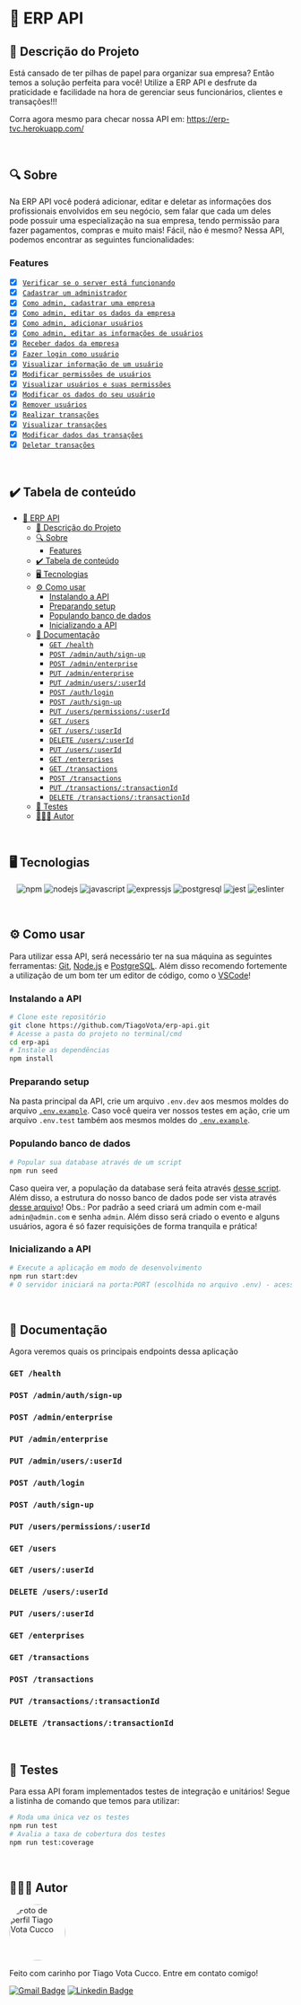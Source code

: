 # 🏢 ERP API
## 🚀 Descrição do Projeto
Está cansado de ter pilhas de papel para organizar sua empresa? Então temos a solução perfeita para você! Utilize a ERP API e desfrute da praticidade e facilidade na hora de gerenciar seus funcionários, clientes e transações!!!

Corra agora mesmo para checar nossa API em: https://erp-tvc.herokuapp.com/


<br/>


## 🔍 Sobre
Na ERP API você poderá adicionar, editar e deletar as informações dos profissionais envolvidos em seu negócio, sem falar que cada um deles pode possuir uma especialização na sua empresa, tendo permissão para fazer pagamentos, compras e muito mais! Fácil, não é mesmo? Nessa API, podemos encontrar as seguintes funcionalidades:

### Features
- [x] [`Verificar se o server está funcionando`](#get-health)
- [x] [`Cadastrar um administrador`](#post-adminauthsign-up)
- [x] [`Como admin, cadastrar uma empresa`](#post-adminenterprise)
- [x] [`Como admin, editar os dados da empresa`](#put-adminenterprise)
- [x] [`Como admin, adicionar usuários`](#post-authsign-up)
- [x] [`Como admin, editar as informações de usuários`](#put-adminusersuserid)
- [x] [`Receber dados da empresa`](#get-enterprises)
- [x] [`Fazer login como usuário`](#post-authlogin)
- [x] [`Visualizar informação de um usuário`](#get-usersuserid)
- [x] [`Modificar permissões de usuários`](#put-userspermissionsuserid)
- [x] [`Visualizar usuários e suas permissões`](#get-users)
- [x] [`Modificar os dados do seu usuário`](#put-usersuserid)
- [x] [`Remover usuários`](#delete-usersuserid)
- [x] [`Realizar transações`](#get-transactions)
- [x] [`Visualizar transações`](#post-transactions)
- [x] [`Modificar dados das transações`](#put-transactionstransactionid)
- [x] [`Deletar transações`](#delete-transactionstransactionid)

<br/>


## ✔️ Tabela de conteúdo
<!--ts-->
- [🏢 ERP API](#-erp-api)
	- [🚀 Descrição do Projeto](#-descrição-do-projeto)
	- [🔍 Sobre](#-sobre)
		- [Features](#features)
	- [✔️ Tabela de conteúdo](#️-tabela-de-conteúdo)
	- [🖥 Tecnologias](#-tecnologias)
	- [⚙ Como usar](#-como-usar)
		- [Instalando a API](#instalando-a-api)
		- [Preparando setup](#preparando-setup)
		- [Populando banco de dados](#populando-banco-de-dados)
		- [Inicializando a API](#inicializando-a-api)
	- [📜 Documentação](#-documentação)
		- [`GET /health`](#get-health)
		- [`POST /admin/auth/sign-up`](#post-adminauthsign-up)
		- [`POST /admin/enterprise`](#post-adminenterprise)
		- [`PUT /admin/enterprise`](#put-adminenterprise)
		- [`PUT /admin/users/:userId`](#put-adminusersuserid)
		- [`POST /auth/login`](#post-authlogin)
		- [`POST /auth/sign-up`](#post-authsign-up)
		- [`PUT /users/permissions/:userId`](#put-userspermissionsuserid)
		- [`GET /users`](#get-users)
		- [`GET /users/:userId`](#get-usersuserid)
		- [`DELETE /users/:userId`](#delete-usersuserid)
		- [`PUT /users/:userId`](#put-usersuserid)
		- [`GET /enterprises`](#get-enterprises)
		- [`GET /transactions`](#get-transactions)
		- [`POST /transactions`](#post-transactions)
		- [`PUT /transactions/:transactionId`](#put-transactionstransactionid)
		- [`DELETE /transactions/:transactionId`](#delete-transactionstransactionid)
	- [🤖 Testes](#-testes)
	- [👨🏼‍💻 Autor](#-autor)
<!--te-->

<br/>


## 🖥 Tecnologias
<p align="center">
	<img alt="npm" src="https://img.shields.io/badge/npm-CB3837?style=for-the-badge&logo=npm&logoColor=white"/>
	<img alt="nodejs" src="https://img.shields.io/badge/Node.js-339933?style=for-the-badge&logo=nodedotjs&logoColor=white"/>
	<img alt="javascript" src="https://img.shields.io/badge/JavaScript-F7DF1E?style=for-the-badge&logo=javascript&logoColor=black" />
	<img alt="expressjs" src="https://img.shields.io/badge/Express.js-000000?style=for-the-badge&logo=express&logoColor=white"/>
	<img alt="postgresql" src="https://img.shields.io/badge/PostgreSQL-316192?style=for-the-badge&logo=postgresql&logoColor=white"/>
	<img alt="jest" src="https://img.shields.io/badge/Jest-C21325?style=for-the-badge&logo=jest&logoColor=white"/>
	<img alt="eslinter" src="https://img.shields.io/badge/eslint-3A33D1?style=for-the-badge&logo=eslint&logoColor=white"/>
</p>

<br/>


## ⚙ Como usar

Para utilizar essa API, será necessário ter na sua máquina as seguintes ferramentas:
[Git](https://git-scm.com), [Node.js](https://nodejs.org/en/) e [PostgreSQL](https://www.postgresql.org/).
Além disso recomendo fortemente a utilização de um bom ter um editor de código, como o [VSCode](https://code.visualstudio.com/)!


### Instalando a API
```bash
# Clone este repositório
git clone https://github.com/TiagoVota/erp-api.git
# Acesse a pasta do projeto no terminal/cmd
cd erp-api
# Instale as dependências
npm install
```


### Preparando setup
Na pasta principal da API, crie um arquivo `.env.dev` aos mesmos moldes do arquivo [`.env.example`](https://github.com/TiagoVota/erp-api/blob/main/.env.example). Caso você queira ver nossos testes em ação, crie um arquivo `.env.test` também aos mesmos moldes do [`.env.example`](https://github.com/TiagoVota/erp-api/blob/main/.env.example).


### Populando banco de dados

```bash
# Popular sua database através de um script
npm run seed
```
Caso queira ver, a população da database será feita através [desse script](https://github.com/TiagoVota/erp-api/blob/main/prisma/seed/seed.js). Além disso, a estrutura do nosso banco de dados pode ser vista através [desse arquivo](https://github.com/TiagoVota/erp-api/blob/main/prisma/schema.prisma)!
Obs.: Por padrão a seed criará um admin com e-mail `admin@admin.com` e senha `admin`. Além disso será criado o evento e alguns usuários, agora é só fazer requisições de forma tranquila e prática!


### Inicializando a API
```bash
# Execute a aplicação em modo de desenvolvimento
npm run start:dev
# O servidor iniciará na porta:PORT (escolhida no arquivo .env) - acesse http://localhost:PORT 
```

<br/>


## 📜 Documentação
Agora veremos quais os principais endpoints dessa aplicação

### `GET /health`

### `POST /admin/auth/sign-up`

### `POST /admin/enterprise`

### `PUT /admin/enterprise`

### `PUT /admin/users/:userId`

### `POST /auth/login`

### `POST /auth/sign-up`

### `PUT /users/permissions/:userId`

### `GET /users`

### `GET /users/:userId`

### `DELETE /users/:userId`

### `PUT /users/:userId`

### `GET /enterprises`

### `GET /transactions`

### `POST /transactions`

### `PUT /transactions/:transactionId`

### `DELETE /transactions/:transactionId`

<br/>


## 🤖 Testes
Para essa API foram implementados testes de integração e unitários! Segue a listinha de comando que temos para utilizar:

```bash
# Roda uma única vez os testes
npm run test
# Avalia a taxa de cobertura dos testes
npm run test:coverage
```

<br/>


## 👨🏼‍💻 Autor

<img border-radius='50%' style="border-radius: 50%;" src="https://avatars.githubusercontent.com/u/56308226?v=4" width="100px;" alt="Foto de perfil Tiago Vota Cucco"/>

Feito com carinho por Tiago Vota Cucco. Entre em contato comigo!

[![Gmail Badge](https://img.shields.io/badge/-tiagovotacucco@gmail.com-c14438?style=flat&logo=Gmail&logoColor=white&link=mailto:tiagovotacucco@gmail.com)](mailto:tiagovotacucco@gmail.com)
[![Linkedin Badge](https://img.shields.io/badge/-Tiago-Vota?style=flat&logo=Linkedin&logoColor=white&color=blue&link=https://www.linkedin.com/in/tiago-vota-cucco)](https://www.linkedin.com/in/tiago-vota-cucco) 

<br/><br/>
